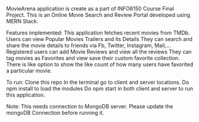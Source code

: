 MovieArena application is create as a part of INFO6150 Course Final Project.
This is an Online Movie Search and Review Portal developed using MERN Stack.

Features implemented:
This application fetches recent movies from TMDb. Users can view Popular Movies Trailers and its Details
They can search and share the movie details to friends via Fb, Twitter, Instagram, Mail,…
Registered users can add Movie Reviews and view all the reviews
They can tag movies as Favorites and view save their custom favorite collection.
There is like option to show the like count of how many users have favorited a particular movie.


To run:
Clone this repo
In the terminal go to client and server locations.
Do npm install to load the modules
Do npm start in both client and server to run this application.

Note: This needs connection to MongoDB server. Please update the mongoDB Connection before running it.
